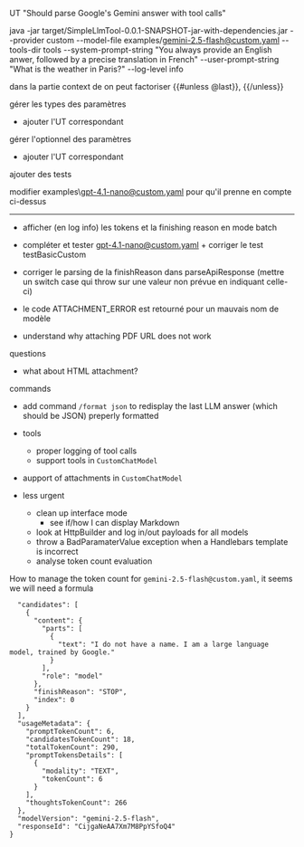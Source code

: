 UT "Should parse Google's Gemini answer with tool calls"

java -jar target/SimpleLlmTool-0.0.1-SNAPSHOT-jar-with-dependencies.jar     --provider custom     --model-file examples/gemini-2.5-flash@custom.yaml     --tools-dir tools     --system-prompt-string "You always provide an English anwer, followed by a precise translation in French"     --user-prompt-string "What is the weather in Paris?" --log-level info  


dans la partie context de 
on peut factoriser
{{#unless @last}},
            {{/unless}}


gérer les types des paramètres
+ ajouter l'UT correspondant

gérer l'optionnel des paramètres
+ ajouter l'UT correspondant

ajouter des tests

modifier examples\gpt-4.1-nano@custom.yaml pour qu'il prenne en compte ci-dessus


----------------------------------------




- afficher (en log info) les tokens et la finishing reason en mode batch
- compléter et tester gpt-4.1-nano@custom.yaml + corriger le test testBasicCustom
- corriger le parsing de la finishReason dans parseApiResponse (mettre un switch case qui throw sur une valeur non prévue en indiquant celle-ci)

- le code ATTACHMENT_ERROR est retourné pour un mauvais nom de modèle

- understand why attaching PDF URL does not work

questions
- what about HTML attachment?

commands
- add command `/format json` to redisplay the last LLM answer (which should be JSON) preperly formatted

- tools
  - proper logging of tool calls
  - support tools in `CustomChatModel`

- aupport of attachments in `CustomChatModel`

- less urgent
  - clean up interface mode
    - see if/how I can display Markdown
  - look at HttpBuilder and log in/out payloads for all models
  - throw a BadParamaterValue exception when a Handlebars template is incorrect
  - analyse token count evaluation

How to manage the token count for `gemini-2.5-flash@custom.yaml`, it seems we will need a formula
```
  "candidates": [
    {
      "content": {
        "parts": [
          {
            "text": "I do not have a name. I am a large language model, trained by Google."
          }
        ],
        "role": "model"
      },
      "finishReason": "STOP",
      "index": 0
    }
  ],
  "usageMetadata": {
    "promptTokenCount": 6,
    "candidatesTokenCount": 18,
    "totalTokenCount": 290,
    "promptTokensDetails": [
      {
        "modality": "TEXT",
        "tokenCount": 6
      }
    ],
    "thoughtsTokenCount": 266
  },
  "modelVersion": "gemini-2.5-flash",
  "responseId": "CijgaNeAA7Xm7M8PpYSfoQ4"
}
```
